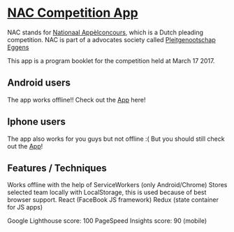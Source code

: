 # [NAC Competition App](https://antonderegt.github.io/nac/)

NAC stands for [Nationaal Appèlconcours](https://www.pleitwedstrijd.nl/), which is a Dutch pleading competition. NAC is part of a advocates society called [Pleitgenootschap Eggens](https://www.pleitgenootschap-eggens.nl/)

This app is a program booklet for the competition held at March 17 2017.

## Android users
The app works offline!!
Check out the [App](https://antonderegt.github.io/nac/) here!

## Iphone users
The app also works for you guys but not offline :(
But you should still check out the [App](https://antonderegt.github.io/nac/)!

## Features / Techniques
Works offline with the help of ServiceWorkers (only Android/Chrome)
Stores selected team locally with LocalStorage, this is used because of best browser support.
React (FaceBook JS framework)
Redux (state container for JS apps)

Google Lighthouse score: 100
PageSpeed Insights score: 90 (mobile)
